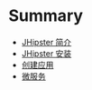 # Summary

* [JHipster 简介](README.md)
* [JHipster 安装](installation.md)
* [创建应用](create_app.md)
* [微服务](microservices.md)

